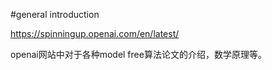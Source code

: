 #general introduction

https://spinningup.openai.com/en/latest/

openai网站中对于各种model free算法论文的介绍，数学原理等。